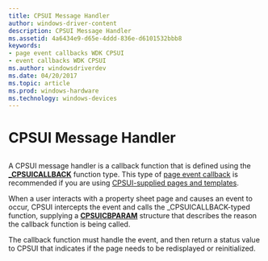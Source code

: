 ```yaml
---
title: CPSUI Message Handler
author: windows-driver-content
description: CPSUI Message Handler
ms.assetid: 4a6434e9-d65e-4ddd-836e-d6101532bbb8
keywords:
- page event callbacks WDK CPSUI
- event callbacks WDK CPSUI
ms.author: windowsdriverdev
ms.date: 04/20/2017
ms.topic: article
ms.prod: windows-hardware
ms.technology: windows-devices
---
```


# CPSUI Message Handler


## <a href="" id="ddk-cpsui-message-handler-gg"></a>


A CPSUI message handler is a callback function that is defined using the [**\_CPSUICALLBACK**](https://msdn.microsoft.com/library/windows/hardware/ff564313) function type. This type of [page event callback](page-event-callbacks.md) is recommended if you are using [CPSUI-supplied pages and templates](cpsui-supplied-pages-and-templates.md).

When a user interacts with a property sheet page and causes an event to occur, CPSUI intercepts the event and calls the \_CPSUICALLBACK-typed function, supplying a [**CPSUICBPARAM**](https://msdn.microsoft.com/library/windows/hardware/ff547088) structure that describes the reason the callback function is being called.

The callback function must handle the event, and then return a status value to CPSUI that indicates if the page needs to be redisplayed or reinitialized.

 

 




